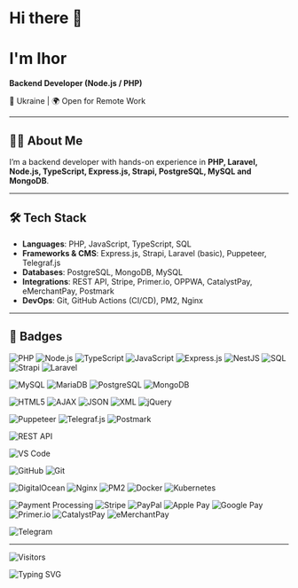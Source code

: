 # Hi there 👋 
# I'm Ihor
**Backend Developer (Node.js / PHP)**

📍 Ukraine | 🌍 Open for Remote Work 

---

## 👨‍💻 About Me
I’m a backend developer with hands-on experience in **PHP, Laravel, Node.js, TypeScript, Express.js, Strapi, PostgreSQL, MySQL and MongoDB**.  

---

## 🛠 Tech Stack
- **Languages**: PHP, JavaScript, TypeScript, SQL  
- **Frameworks & CMS**: Express.js, Strapi, Laravel (basic), Puppeteer, Telegraf.js  
- **Databases**: PostgreSQL, MongoDB, MySQL  
- **Integrations**: REST API, Stripe, Primer.io, OPPWA, CatalystPay, eMerchantPay, Postmark  
- **DevOps**: Git, GitHub Actions (CI/CD), PM2, Nginx  

---

## 🔖 Badges
![PHP](https://img.shields.io/badge/-PHP-777BB4?style=flat&logo=php&logoColor=white)
![Node.js](https://img.shields.io/badge/-Node.js-339933?style=flat&logo=node.js&logoColor=white)
![TypeScript](https://img.shields.io/badge/-TypeScript-3178C6?style=flat&logo=typescript&logoColor=white)
![JavaScript](https://img.shields.io/badge/-JavaScript-F7DF1E?style=flat&logo=javascript&logoColor=black)
![Express.js](https://img.shields.io/badge/-Express.js-000000?style=flat&logo=express&logoColor=white)
![NestJS](https://img.shields.io/badge/-NestJS-E0234E?style=flat&logo=nestjs&logoColor=white)
![SQL](https://img.shields.io/badge/-SQL-003B57?style=flat&logo=database&logoColor=white)
![Strapi](https://img.shields.io/badge/-Strapi-4945FF?style=flat&logo=strapi&logoColor=white)
![Laravel](https://img.shields.io/badge/-Laravel-FF2D20?style=flat&logo=laravel&logoColor=white)



![MySQL](https://img.shields.io/badge/-MySQL-4479A1?style=flat&logo=mysql&logoColor=white)
![MariaDB](https://img.shields.io/badge/-MariaDB-003545?style=flat&logo=mariadb&logoColor=white)
![PostgreSQL](https://img.shields.io/badge/-PostgreSQL-4169E1?style=flat&logo=postgresql&logoColor=white)
![MongoDB](https://img.shields.io/badge/-MongoDB-47A248?style=flat&logo=mongodb&logoColor=white)



![HTML5](https://img.shields.io/badge/-HTML5-E34F26?style=flat&logo=html5&logoColor=white)
![AJAX](https://img.shields.io/badge/-AJAX-4A90E2?style=flat&logoColor=white)
![JSON](https://img.shields.io/badge/-JSON-000000?style=flat&logo=json&logoColor=white)
![XML](https://img.shields.io/badge/-XML-8A2BE2?style=flat&logoColor=white)
![jQuery](https://img.shields.io/badge/-jQuery-0769AD?style=flat&logo=jquery&logoColor=white)



![Puppeteer](https://img.shields.io/badge/-Puppeteer-40B5A4?style=flat&logo=puppeteer&logoColor=white)
![Telegraf.js](https://img.shields.io/badge/-Telegraf.js-3390EC?style=flat&logo=telegram&logoColor=white)
![Postmark](https://img.shields.io/badge/-Postmark-FFDA00?style=flat&logo=postmark&logoColor=black)

![REST API](https://img.shields.io/badge/-REST%20API-009688?style=flat&logo=postman&logoColor=white)

![VS Code](https://img.shields.io/badge/-VS%20Code-007ACC?style=flat&logo=visual-studio-code&logoColor=white)



![GitHub](https://img.shields.io/badge/-GitHub-181717?style=flat&logo=github&logoColor=white)
![Git](https://img.shields.io/badge/-Git-F05032?style=flat&logo=git&logoColor=white)



![DigitalOcean](https://img.shields.io/badge/-DigitalOcean-0080FF?style=flat&logo=digitalocean&logoColor=white)
![Nginx](https://img.shields.io/badge/-Nginx-009639?style=flat&logo=nginx&logoColor=white)
![PM2](https://img.shields.io/badge/-PM2-2B037A?style=flat&logo=pm2&logoColor=white)
![Docker](https://img.shields.io/badge/-Docker-2496ED?style=flat&logo=docker&logoColor=white)
![Kubernetes](https://img.shields.io/badge/-Kubernetes-326CE5?style=flat&logo=kubernetes&logoColor=white)



![Payment Processing](https://img.shields.io/badge/-Payment%20Processing-FF6F00?style=flat&logo=google-pay&logoColor=white)
![Stripe](https://img.shields.io/badge/-Stripe-008CDD?style=flat&logo=stripe&logoColor=white)
![PayPal](https://img.shields.io/badge/-PayPal-00457C?style=flat&logo=paypal&logoColor=white)
![Apple Pay](https://img.shields.io/badge/-Apple%20Pay-000000?style=flat&logo=applepay&logoColor=white)
![Google Pay](https://img.shields.io/badge/-Google%20Pay-4285F4?style=flat&logo=google-pay&logoColor=white)
![Primer.io](https://img.shields.io/badge/-Primer.io-0A2540?style=flat&logo=primer&logoColor=white)
![CatalystPay](https://img.shields.io/badge/-CatalystPay-1C1C1C?style=flat&logo=mastercard&logoColor=white)
![eMerchantPay](https://img.shields.io/badge/-eMerchantPay-2E8B57?style=flat&logo=visa&logoColor=white)



![Telegram](https://img.shields.io/badge/-Telegram-26A5E4?style=flat&logo=telegram&logoColor=white)


---
![Visitors](https://komarev.com/ghpvc/?username=yourusername&color=green&style=flat-square)

<img src="https://readme-typing-svg.herokuapp.com?font=Fira+Code&pause=1000&color=FFFFFF&center=true&vCenter=true&width=957&lines=Backend+Developer;Node.js+%2F+PHP;Ihor+Dziuba" alt="Typing SVG" />

<!--
**AsviS/AsviS** is a ✨ _special_ ✨ repository because its `README.md` (this file) appears on your GitHub profile.

Here are some ideas to get you started:

- 🔭 I’m currently working on ...
- 🌱 I’m currently learning ...
- 👯 I’m looking to collaborate on ...
- 🤔 I’m looking for help with ...
- 💬 Ask me about ...
- 📫 How to reach me: ...
- 😄 Pronouns: ...
- ⚡ Fun fact: ...
-->
